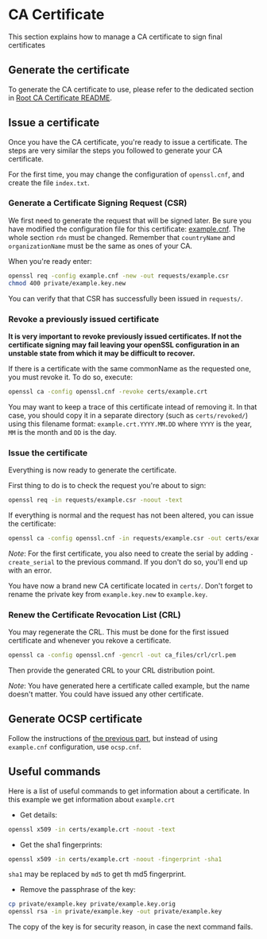 CA Certificate
==============

This section explains how to manage a CA certificate to sign final certificates


Generate the certificate
------------------------

To generate the CA certificate to use, please refer to the dedicated section in
[Root CA Certificate README](../rootCA/README.md#issue-ca-certificates).


Issue a certificate
-------------------

Once you have the CA certificate, you're ready to issue a certificate. The steps
are very similar the steps you followed to generate your CA certificate.

For the first time, you may change the configuration of `openssl.cnf`, and
create the file `index.txt`.

### Generate a Certificate Signing Request (CSR)

We first need to generate the request that will be signed later. Be sure you
have modified the configuration file for this certificate: [example.cnf][example].
The whole section `rdn` must be changed. Remember that `countryName` and
 `organizationName` must be the same as ones of your CA.

When you're ready enter:
```bash
openssl req -config example.cnf -new -out requests/example.csr
chmod 400 private/example.key.new
```

You can verify that that CSR has successfully been issued in `requests/`.


### Revoke a previously issued certificate

__It is very important to revoke previously issued certificates. If not the
certificate signing may fail leaving your openSSL configuration in an unstable
state from which it may be difficult to recover.__

If there is a certificate with the same commonName as the requested one, you
must revoke it. To do so, execute:
```bash
openssl ca -config openssl.cnf -revoke certs/example.crt
```

You may want to keep a trace of this certificate intead of removing it. In that
case, you should copy it in a separate directory (such as `certs/revoked/`)
using this filename format: `example.crt.YYYY.MM.DD` where `YYYY` is the year,
`MM` is the month and `DD` is the day.


### Issue the certificate

Everything is now ready to generate the certificate.

First thing to do is to check the request you're about to sign:
```bash
openssl req -in requests/example.csr -noout -text
```

If everything is normal and the request has not been altered, you can issue the
certificate:
```bash
openssl ca -config openssl.cnf -in requests/example.csr -out certs/example.crt
```

_Note_: For the first certificate, you also need to create the serial by adding
 `-create_serial` to the previous command. If you don't do so, you'll end up 
 with an error.

You have now a brand new CA certificate located in `certs/`. Don't forget to
rename the private key from `example.key.new` to `example.key`.


### Renew the Certificate Revocation List (CRL)

You may regenerate the CRL. This must be done for the first issued certificate
and whenever you rekove a certificate.
```bash
openssl ca -config openssl.cnf -gencrl -out ca_files/crl/crl.pem
```

Then provide the generated CRL to your CRL distribution point.


_Note_: You have generated here a certificate called example, but the name
doesn't matter. You could have issued any other certificate.


Generate OCSP certificate
-------------------------

Follow the instructions of [the previous part](#issue-a-certificate), but
instead of using `example.cnf` configuration, use `ocsp.cnf`.


Useful commands
---------------

Here is a list of useful commands to get information about a certificate. In
this example we get information about `example.crt`

- Get details:
```bash
openssl x509 -in certs/example.crt -noout -text
```

- Get the sha1 fingerprints:
```bash
openssl x509 -in certs/example.crt -noout -fingerprint -sha1
```
`sha1` may be replaced by `md5` to get th md5 fingerprint.

- Remove the passphrase of the key:
```bash
cp private/example.key private/example.key.orig
openssl rsa -in private/example.key -out private/example.key
```
The copy of the key is for security reason, in case the next command fails.


[example]: example.cnf
